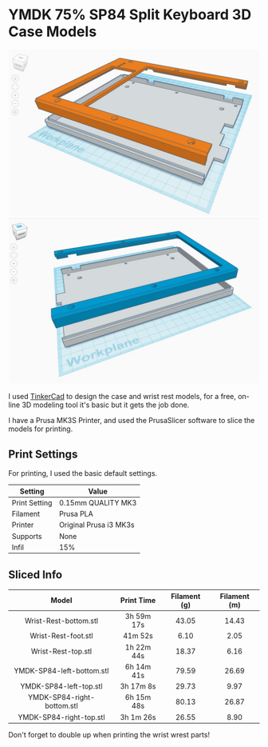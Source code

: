 # YMDK 75% SP84 Split Keyboard 3D Case Models

![YMDK_3D_left](YMDK75_Case_Left_3D.jpg)
![YMDK_3D_right](YMDK75_Case_Right_3D.jpg)

I used [TinkerCad](https://www.tinkercad.com) to design the case and wrist rest models, 
for a free, on-line 3D modeling tool it's basic but it gets the job done.

I have a Prusa MK3S Printer, and used the PrusaSlicer software to slice the models
for printing. 

## Print Settings

For printing, I used the basic default settings.

| Setting                           | Value                   |
|-----------------------------------|-------------------------|
| Print Setting                     | 0.15mm QUALITY MK3      |
| Filament                          | Prusa PLA               |
| Printer                           | Original Prusa i3 MK3s  |
| Supports                          | None                    |
| Infil                             | 15%                     |

## Sliced Info

| Model                                    | Print Time | Filament (g) | Filament (m) |
|:----------------------------------------:|:----------:|:------------:|:------------:|
| Wrist-Rest-bottom.stl                    | 3h 59m 17s | 43.05        | 14.43        |
| Wrist-Rest-foot.stl                      | 41m 52s    | 6.10         | 2.05         |
| Wrist-Rest-top.stl                       | 1h 22m 44s | 18.37        | 6.16         |
| YMDK-SP84-left-bottom.stl                | 6h 14m 41s | 79.59        | 26.69        |
| YMDK-SP84-left-top.stl                   | 3h 17m 8s  | 29.73        | 9.97         |
| YMDK-SP84-right-bottom.stl               | 6h 15m 48s | 80.13        | 26.87        |
| YMDK-SP84-right-top.stl                  | 3h 1m 26s  | 26.55        | 8.90         |

Don't forget to double up when printing the wrist wrest parts!
